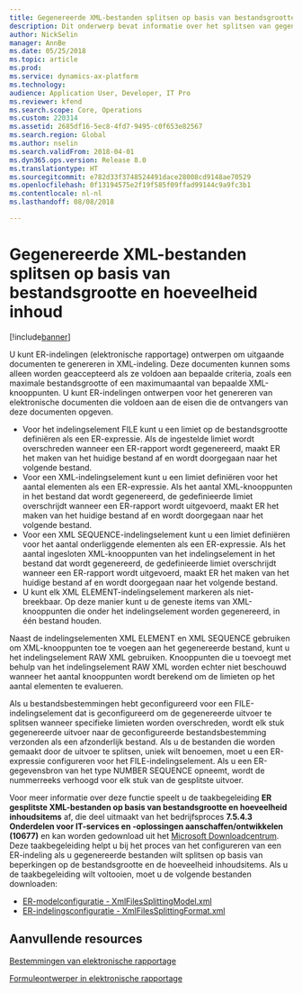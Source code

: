 ```yaml
---
title: Gegenereerde XML-bestanden splitsen op basis van bestandsgrootte en hoeveelheid inhoud
description: Dit onderwerp bevat informatie over het splitsen van gegenereerde bestanden op basis van de bestandsgrootte en de hoeveelheid inhoudsitems.
author: NickSelin
manager: AnnBe
ms.date: 05/25/2018
ms.topic: article
ms.prod: 
ms.service: dynamics-ax-platform
ms.technology: 
audience: Application User, Developer, IT Pro
ms.reviewer: kfend
ms.search.scope: Core, Operations
ms.custom: 220314
ms.assetid: 2685df16-5ec8-4fd7-9495-c0f653e82567
ms.search.region: Global
ms.author: nselin
ms.search.validFrom: 2018-04-01
ms.dyn365.ops.version: Release 8.0
ms.translationtype: HT
ms.sourcegitcommit: e782d33f3748524491dace28008cd9148ae70529
ms.openlocfilehash: 0f13194575e2f19f585f09ffad99144c9a9fc3b1
ms.contentlocale: nl-nl
ms.lasthandoff: 08/08/2018

---
```


# <a name="split-generated-xml-files-based-on-file-size-and-content-quantity"></a>Gegenereerde XML-bestanden splitsen op basis van bestandsgrootte en hoeveelheid inhoud

[!include[banner](../includes/banner.md)]

U kunt ER-indelingen (elektronische rapportage) ontwerpen om uitgaande documenten te genereren in XML-indeling. Deze documenten kunnen soms alleen worden geaccepteerd als ze voldoen aan bepaalde criteria, zoals een maximale bestandsgrootte of een maximumaantal van bepaalde XML-knooppunten. U kunt ER-indelingen ontwerpen voor het genereren van elektronische documenten die voldoen aan de eisen die de ontvangers van deze documenten opgeven.

- Voor het indelingselement FILE kunt u een limiet op de bestandsgrootte definiëren als een ER-expressie. Als de ingestelde limiet wordt overschreden wanneer een ER-rapport wordt gegenereerd, maakt ER het maken van het huidige bestand af en wordt doorgegaan naar het volgende bestand.
- Voor een XML-indelingselement kunt u een limiet definiëren voor het aantal elementen als een ER-expressie. Als het aantal XML-knooppunten in het bestand dat wordt gegenereerd, de gedefinieerde limiet overschrijdt wanneer een ER-rapport wordt uitgevoerd, maakt ER het maken van het huidige bestand af en wordt doorgegaan naar het volgende bestand.
- Voor een XML SEQUENCE-indelingselement kunt u een limiet definiëren voor het aantal onderliggende elementen als een ER-expressie. Als het aantal ingesloten XML-knooppunten van het indelingselement in het bestand dat wordt gegenereerd, de gedefinieerde limiet overschrijdt wanneer een ER-rapport wordt uitgevoerd, maakt ER het maken van het huidige bestand af en wordt doorgegaan naar het volgende bestand.
- U kunt elk XML ELEMENT-indelingselement markeren als niet-breekbaar. Op deze manier kunt u de geneste items van XML-knooppunten die onder het indelingselement worden gegenereerd, in één bestand houden.

Naast de indelingselementen XML ELEMENT en XML SEQUENCE gebruiken om XML-knooppunten toe te voegen aan het gegenereerde bestand, kunt u het indelingselement RAW XML gebruiken. Knooppunten die u toevoegt met behulp van het indelingselement RAW XML worden echter niet beschouwd wanneer het aantal knooppunten wordt berekend om de limieten op het aantal elementen te evalueren.

Als u bestandsbestemmingen hebt geconfigureerd voor een FILE-indelingselement dat is geconfigureerd om de gegenereerde uitvoer te splitsen wanneer specifieke limieten worden overschreden, wordt elk stuk gegenereerde uitvoer naar de geconfigureerde bestandsbestemming verzonden als een afzonderlijk bestand. Als u de bestanden die worden gemaakt door de uitvoer te splitsen, uniek wilt benoemen, moet u een ER-expressie configureren voor het FILE-indelingselement. Als u een ER-gegevensbron van het type NUMBER SEQUENCE opneemt, wordt de nummerreeks verhoogd voor elk stuk van de gesplitste uitvoer.

Voor meer informatie over deze functie speelt u de taakbegeleiding **ER gesplitste XML-bestanden op basis van bestandsgrootte en hoeveelheid inhoudsitems** af, die deel uitmaakt van het bedrijfsproces **7.5.4.3 Onderdelen voor IT-services en -oplossingen aanschaffen/ontwikkelen (10677)** en kan worden gedownload uit het [Microsoft Downloadcentrum](https://go.microsoft.com/fwlink/?linkid=874684). Deze taakbegeleiding helpt u bij het proces van het configureren van een ER-indeling als u gegenereerde bestanden wilt splitsen op basis van beperkingen op de bestandsgrootte en de hoeveelheid inhoudsitems. Als u de taakbegeleiding wilt voltooien, moet u de volgende bestanden downloaden:

- [ER-modelconfiguratie - XmlFilesSplittingModel.xml](https://go.microsoft.com/fwlink/?linkid=874111)
- [ER-indelingsconfiguratie - XmlFilesSplittingFormat.xml](https://go.microsoft.com/fwlink/?linkid=874111)

## <a name="additional-resources"></a>Aanvullende resources
[Bestemmingen van elektronische rapportage](electronic-reporting-destinations.md)

[Formuleontwerper in elektronische rapportage](general-electronic-reporting-formula-designer.md)

